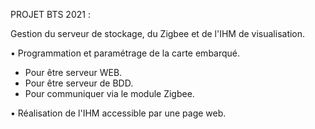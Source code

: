 PROJET BTS 2021 : 

Gestion du serveur de stockage, du Zigbee et de l'IHM de visualisation.

• Programmation et paramétrage de la carte embarqué.
  - Pour être serveur WEB.
  - Pour être serveur de BDD.
  - Pour communiquer via le module Zigbee.

• Réalisation de l'IHM accessible par une page web.


